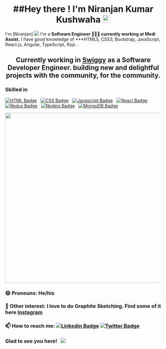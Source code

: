 <h1 align="center">##Hey there ! I'm Niranjan Kumar Kushwaha <img src="https://media.giphy.com/media/hvRJCLFzcasrR4ia7z/giphy.gif" width="25px"> </h1> 

I'm [Niranjan] ![](https://visitor-badge.glitch.me/badge?page_id=theyounglord)
I'm a **Software Engineer 👨🏽‍💼 currently working at Medi Assist.** I have good knowledge of ***HTML5, CSS3, Bootstrap, JavaScript, React.js, Angular, TypeScript, Rxjs .


<h2 align="center">Currently working in <a href="https://www.swiggy.com/">Swiggy</a> as a Software Developer Engineer. building new and delightful projects with the community, for the community.</h2>

### Skilled in 
[![HTML Badge](https://img.shields.io/badge/HTML-orange?style=for-the-badge&labelColor=black&logo=html5&logoColor=orange)](#)  &nbsp; [![CSS Badge](https://img.shields.io/badge/CSS-blue?style=for-the-badge&labelColor=black&logo=css3&logoColor=blue)](#) &nbsp; [![Javascript Badge](https://img.shields.io/badge/-Javascript-F0DB4F?style=for-the-badge&labelColor=black&logo=javascript&logoColor=F0DB4F)](#)  &nbsp; [![React Badge](https://img.shields.io/badge/-React-61DBFB?style=for-the-badge&labelColor=black&logo=react&logoColor=61DBFB)](#) &nbsp; [![Redux Badge](https://img.shields.io/badge/-Redux-007acc?style=for-the-badge&labelColor=black&logo=redux&logoColor=007acc)](#) &nbsp; [![Nodejs Badge](https://img.shields.io/badge/-Nodejs-609857?style=for-the-badge&labelColor=black&logo=node.js&logoColor=609857)](#) &nbsp; [![MongoDB Badge](https://img.shields.io/badge/-MongoDB-409142?style=for-the-badge&labelColor=black&logo=mongodb&logoColor=409142)](#)

<p align='center'>
  <a href="#"><img src="https://github-readme-stats.vercel.app/api?username=himrd95&show_icons=true&count_private=true&theme=radical" width="550"></a>
</p>

### 😄 Pronouns: He/his

### 👯 Other interest: I love to do Graphite Sketching. Find some of it here [Instagram](https://www.instagram.com/mr_artist_hrd/)

### 📫 How to reach me: [![Linkedin Badge](https://img.shields.io/badge/-LinkedIn-0e76a8?style=flat-square&logo=Linkedin&logoColor=white)](https://www.linkedin.com/in/himanshu-dwivedi-861205112/) [![Twitter Badge](https://img.shields.io/badge/-Twitter-00acee?style=flat-square&logo=Twitter&logoColor=white)](https://twitter.com/himansh03285202)


<h3>Glad to see you here! &nbsp; <img src="https://visitor-badge.glitch.me/badge?page_id=himrd95.himrd95"></img></h3>
